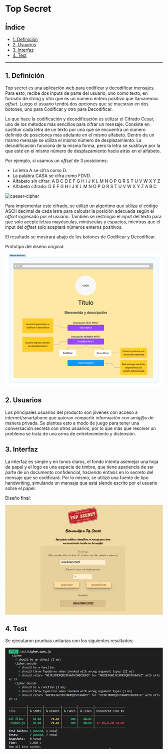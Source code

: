 # Top Secret

## Índice

* [1. Definición](#1-definición)
* [2. Usuarios](#2-usuarios)
* [3. Interfaz](#3-interfaz)
* [4. Test](#4-test)

***

## 1. Definición

Top secret es una aplicación web para codificar y decodificar mensajes. Para esto, recibe dos inputs de parte del usuario, uno como texto, en formato de string y otro que es un número entero positivo que llamaremos _offset_. Luego el usuario tendrá dos opciones que se muestran en dos botones, uno para Codificar y otro para Decodificar. 

Lo que hace la codificación y decodificación es utilizar el Cifrado Cesar, uno de los métodos más sencillos para cifrar un mensaje. Consiste en sustituir cada letra de un texto por una que se encuentra un número definido de posiciones más adelante en el mismo alfabeto. Dentro de un mismo mensaje se utiliza el mismo número de desplazamiento. La decodificación funciona de la misma forma, pero la letra se sustituye por la que esté en el mismo número de desplazamiento hacia atrás en el alfabeto.

Por ejemplo, si usamos un _offset_ de 3 posiciones:

* La letra A se cifra como D.
* La palabra CASA se cifra como FDVD.
* Alfabeto sin cifrar: A B C D E F G H I J K L M N O P Q R S T U V W X Y Z
* Alfabeto cifrado: D E F G H I J K L M N O P Q R S T U V W X Y Z A B C

![caeser-cipher](https://upload.wikimedia.org/wikipedia/commons/thumb/2/2b/Caesar3.svg/2000px-Caesar3.svg.png)

Para implementar este cifrado, se utilizó un algoritmo que utiliza el código ASCII decimal de cada letra para calcular la posición adecuada según el _offset_ ingresado por el usuario. También se restringió el input del texto para que solo acepte letras mayúsculas, minúsculas y espacios, mientras que el input del _offset_ solo aceptará números enteros positivos. 

El resultado se mostrará abajo de los botones de Codificar y Decodificar.

Prototipo del diseño original:

![Prototipo Proyecto](https://github.com/sara-rioseco/DEV007-cipher/blob/baa364241a961066a4d3050a58952b5fe24b3aed/src/img/Prototipo1.png?raw=true)

## 2. Usuarios

Los principales usuarios del producto son jóvenes con acceso a internet/smartphone que quieran compartir información con amig@s de manera privada. Se plantea esto a modo de juego para tener una conversación secreta con otros usuarios, por lo que más que resolver un problema se trata de una orma de entretenimiento y distensión.

## 3. Interfaz

La interfaz es simple y en tonos claros, el fondo intenta asemejar una hoja de papel y el logo es una especie de timbre, que tiene apariencia de ser parte de un documento confidencial, haciendo énfasis en lo secreto del mensaje que se codificará. Por lo mismo, se utilizó una fuente de tipo handwriting, simulando un mensaje que está siendo escrito por el usuario sobre el papel.

Diseño final:

![Diseño Final](https://github.com/sara-rioseco/DEV007-cipher/blob/main/src/img/Proyecto1.png?raw=true)

## 4. Test

Se ejecutaron pruebas unitarias con los siguientes resultados:

![Tests](https://github.com/sara-rioseco/DEV007-cipher/blob/main/src/img/Tests.JPG?raw=true)
